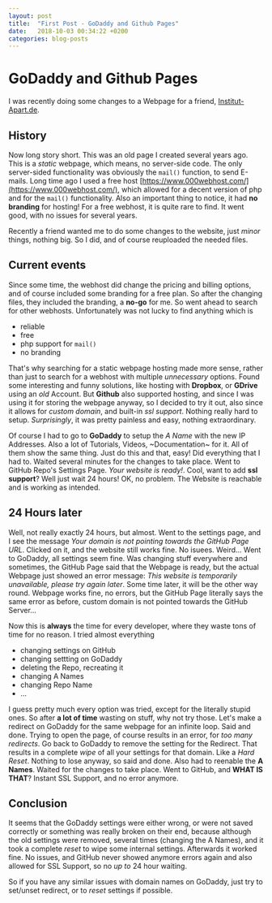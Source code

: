 ```yaml
---
layout: post
title:  "First Post - GoDaddy and Github Pages"
date:   2018-10-03 00:34:22 +0200
categories: blog-posts
---
```


# GoDaddy and Github Pages

I was recently doing some changes to a Webpage for a friend, [Institut-Apart.de](https://institut-apart.de).  

## History

Now long story short. This was an old page I created several years ago. This is a *static* webpage, which means, no server-side code. The only server-sided functionality was obviously the `mail()` function, to send E-mails. Long time ago I used a free host [https://www.000webhost.com/](https://www.000webhost.com/), which allowed for a decent version of php and for the `mail()` functionality. Also an important thing to notice, it had **no branding** for hosting! For a free webhost, it is quite rare to find. It went good, with no issues for several years.  

Recently a friend wanted me to do some changes to the website, just *minor* things, nothing big. So I did, and of course reuploaded the needed files.  

## Current events  

Since some time, the webhost did change the pricing and billing options, and of course included some branding for a free plan. So after the changing files, they included the branding, a **no-go** for me. So went ahead to search for other webhosts. Unfortunately was not lucky to find anything which is  

- reliable  
- free  
- php support for `mail()`  
- no branding  

That's why searching for a static webpage hosting made more sense, rather than just to search for a webhost with multiple *unnecessary* options. Found some interesting and funny solutions, like hosting with **Dropbox**, or **GDrive** using an *old* Account. But **Github** also supported hosting, and since I was using it for storing the webpage anyway, so I decided to try it out, also since it allows for *custom domain*, and built-in *ssl support*. Nothing really hard to setup. *Surprisingly*, it was pretty painless and easy, nothing extraordinary.  

Of course I had to go to **GoDaddy** to setup the *A Name* with the new IP Addresses. Also a lot of Tutorials, Videos, ~Documentation~ for it. All of them show the same thing. Just do this and that, easy! Did everything that I had to. Waited several minutes for the changes to take place. Went to GitHub Repo's Settings Page. *Your website is ready!*. Cool, want to add **ssl support**? Well just wait 24 hours! OK, no problem. The Website is reachable and is working as intended. 

## 24 Hours later  

Well, not really exactly 24 hours, but almost. Went to the settings page, and I see the message *Your domain is not pointing towards the GitHub Page URL*. Clicked on it, and the website still works fine. No isuees. Weird... Went to GoDaddy, all settings seem fine. Was changing stuff everywhere and sometimes, the GitHub Page said that the Webpage is ready, but the actual Webpage just showed an error message: *This website is temporarily unavailable, please try again later*. Some time later, it will be the other way round. Webpage works fine, no errors, but the GitHub Page literally says the same error as before, custom domain is not pointed towards the GitHub Server...  

Now this is **always** the time for every developer, where they waste tons of time for no reason. I tried almost everything  

- changing settings on GitHub  
- changing settting on GoDaddy  
- deleting the Repo, recreating it  
- changing A Names  
- changing Repo Name  
- ...  

I guess pretty much every option was tried, except for the literally stupid ones. So after **a lot of time** wasting on stuff, why not try those. Let's make a redirect on GoDaddy for the same webpage for an infinite loop. Said and done. Trying to open the page, of course results in an error, for *too many redirects*. Go back to GoDaddy to remove the setting for the Redirect. That results in a complete *wipe* of all your settings for that domain. Like a *Hard Reset*. Nothing to lose anyway, so said and done. Also had to reenable the **A Names**. Waited for the changes to take place. Went to GitHub, and **WHAT IS THAT**? Instant SSL Support, and no error anymore.  

## Conclusion  

It seems that the GoDaddy settings were either wrong, or were not saved correctly or something was really broken on their end, because although the old settings were removed, several times (changing the A Names), and it took a complete *reset* to wipe some internal settings. Afterwards it worked fine. No issues, and GitHub never showed anymore errors again and also allowed for SSL Support, so no *up to* 24 hour waiting.  

So if you have any similar issues with domain names on GoDaddy, just try to set/unset redirect, or to *reset* settings if possible.